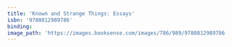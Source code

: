 ```yaml
---
title: 'Known and Strange Things: Essays'
isbn: '9780812989786'
binding:
image_path: 'https://images.booksense.com/images/786/989/9780812989786.jpg'
---
```



